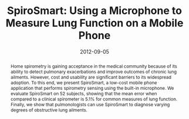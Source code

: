 ---
abstract: |-
  Home spirometry is gaining acceptance in the medical community because of its ability to detect pulmonary exacerbations and improve outcomes of chronic lung ailments. However, cost and usability are significant barriers to its widespread adoption. To this end, we present SpiroSmart, a low-cost mobile phone application that performs spirometry sensing using the built-in microphone. We evaluate SpiroSmart on 52 subjects, showing that the mean error when compared to a clinical spirometer is 5.1% for common measures of lung function. Finally, we show that pulmonologists can use SpiroSmart to diagnose varying degrees of obstructive lung ailments.
authors:
- larson
- goel
- Gaetano Boriello
- Sonya Heltshe
- Margaret Rosenfeld
- patel
award: ''
bibtex: |-
  @inproceedings{Larson:2012:SUM:2370216.2370261,
   author = {Larson, Eric C. and Goel, Mayank and Boriello, Gaetano and Heltshe, Sonya and Rosenfeld, Margaret and Patel, Shwetak N.},
   title = {SpiroSmart: Using a Microphone to Measure Lung Function on a Mobile Phone},
   booktitle = {Proceedings of the 2012 ACM Conference on Ubiquitous Computing},
   series = {UbiComp '12},
   year = {2012},
   isbn = {978-1-4503-1224-0},
   location = {Pittsburgh, Pennsylvania},
   pages = {280--289},
   numpages = {10},
   url = {http://doi.acm.org/10.1145/2370216.2370261},
   doi = {10.1145/2370216.2370261},
   acmid = {2370261},
   publisher = {ACM},
   address = {New York, NY, USA},
   keywords = {health sensing, machine learning, mobile phones, signal processing, spirometry},
  }
caption: ''
citation: |-
  Eric C. Larson, Mayank Goel, Gaetano Boriello, Sonya Heltshe, Margaret Rosenfeld, and Shwetak N. Patel. 2012. SpiroSmart: using a microphone to measure lung function on a mobile phone.  In Proceedings of the 2012 ACM Conference on Ubiquitous Computing (UbiComp '12). ACM, New York, NY, USA,  280-289. DOI=http://dx.doi.org/10.1145/2370216.2370261
conference: ACM International Joint Conference on Pervasive and Ubiquitous Computing
  (UbiComp), 2012
date: '2012-09-05'
image: ''
pdf: /pdfs/spirosmart.pdf
thumbnail: ''
title: 'SpiroSmart: Using a Microphone to Measure Lung Function on a Mobile Phone'
video: ''
video_embed: ''
---